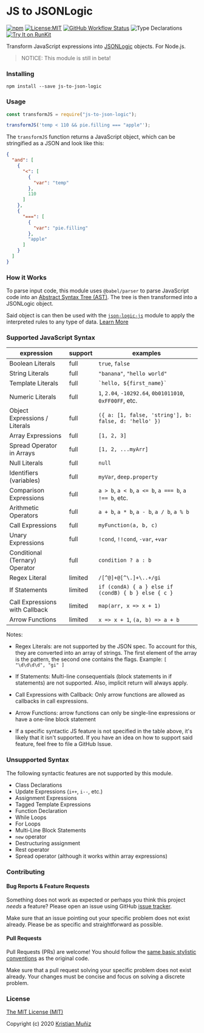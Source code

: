 # JS to JSONLogic

[![npm](https://img.shields.io/npm/v/js-to-json-logic.svg?style=flat-square)](https://npm.im/js-to-json-logic) [![License:MIT](https://img.shields.io/badge/license-MIT-blue.svg?style=flat-square)](http://opensource.org/licenses/MIT) [![GitHub Workflow Status](https://img.shields.io/github/workflow/status/krismuniz/js-to-json-logic/build?logo=github&logoColor=white&style=flat-square)](https://github.com/krismuniz/js-to-json-logic/actions?query=workflow%3Abuild) ![Type Declarations](https://img.shields.io/npm/types/js-to-json-logic.svg?style=flat-square) [![Try It on RunKit](https://img.shields.io/badge/Try_It_on-RunKit-f55fa6?labelColor=491757&style=flat-square)](https://npm.runkit.com/js-to-json-logic)

Transform JavaScript expressions into [JSONLogic](http://jsonlogic.com) objects. For Node.js.

> NOTICE: This module is still in beta!

### Installing

```shell
npm install --save js-to-json-logic
```

### Usage

```js
const transformJS = require("js-to-json-logic");

transformJS('temp < 110 && pie.filling === "apple"');
```

The `transformJS` function returns a JavaScript object, which can be stringified as a JSON and look like this:

```json
{
  "and": [
    {
      "<": [
        {
          "var": "temp"
        },
        110
      ]
    },
    {
      "===": [
        {
          "var": "pie.filling"
        },
        "apple"
      ]
    }
  ]
}
```

### How it Works

To parse input code, this module uses `@babel/parser` to parse JavaScript code into an [Abstract Syntax Tree (AST)](https://en.wikipedia.org/wiki/Abstract_syntax_tree). The tree is then transformed into a JSONLogic object.

Said object is can then be used with the [`json-logic-js`](https://npmjs.com/package/json-logic-js) module to apply the interpreted rules to any type of data. [Learn More](http://jsonlogic.com)

### Supported JavaScript Syntax

| expression                     | support | examples                                                 |
| ------------------------------ | ------- | -------------------------------------------------------- |
| Boolean Literals               | full    | `true`, `false`                                          |
| String Literals                | full    | `"banana"`, `"hello world"`                              |
| Template Literals              | full    | <code>\`hello, \${first_name}\`</code>                   |
| Numeric Literals               | full    | `1`, `2.04`, `-10292.64`, `0b01011010`, `0xFF00FF`, etc. |
| Object Expressions / Literals  | full    | `({ a: [1, false, 'string'], b: false, d: 'hello' })`    |
| Array Expressions              | full    | `[1, 2, 3]`                                              |
| Spread Operator in Arrays      | full    | `[1, 2, ...myArr]`                                       |
| Null Literals                  | full    | `null`                                                   |
| Identifiers (variables)        | full    | `myVar`, `deep.property`                                 |
| Comparison Expressions         | full    | `a > b`, `a < b`, `a <= b`, `a === b`, `a !== b`, etc.   |
| Arithmetic Operators           | full    | `a + b`, `a * b`, `a - b`, `a / b`, `a % b`              |
| Call Expressions               | full    | `myFunction(a, b, c)`                                    |
| Unary Expressions              | full    | `!cond`, `!!cond`, `-var`, `+var`                        |
| Conditional (Ternary) Operator | full    | `condition ? a : b`                                      |
| Regex Literal                  | limited | `/[^@]+@[^\.]+\..+/gi`                                   |
| If Statements                  | limited | `if (condA) { a } else if (condB) { b } else { c }`      |
| Call Expressions with Callback | limited | `map(arr, x => x + 1)`                                   |
| Arrow Functions                | limited | `x => x + 1`, `(a, b) => a + b`                          |

Notes:

- Regex Literals: are not supported by the JSON spec. To account for this, they are converted into an array of strings. The first element of the array is the pattern, the second one contains the flags. Example: `[ "\d\d\d\d", "gi" ]`

- If Statements: Multi-line consequentials (block statements in if statements) are not supported. Also, implicit return will always apply.

- Call Expressions with Callback: Only arrow functions are allowed as callbacks in call expressions.

- Arrow Functions: arrow functions can only be single-line expressions or have a one-line block statement

- If a specific syntactic JS feature is not specified in the table above, it's likely that it isn't supported. If you have an idea on how to support said feature, feel free to file a GitHub Issue.

### Unsupported Syntax

The following syntactic features are not supported by this module.

- Class Declarations
- Update Expressions (`i++`, `i--`, etc.)
- Assignment Expressions
- Tagged Template Expressions
- Function Declaration
- While Loops
- For Loops
- Multi-Line Block Statements
- `new` operator
- Destructuring assignment
- Rest operator
- Spread operator (although it works within array expressions)

### Contributing

#### Bug Reports & Feature Requests

Something does not work as expected or perhaps you think this project _needs_ a feature? Please open an issue using GitHub [issue tracker](https://github.com/krismuniz/js-to-json-logic/issues/new).

Make sure that an issue pointing out your specific problem does not exist already. Please be as specific and straightforward as possible.

#### Pull Requests

Pull Requests (PRs) are welcome! You should follow the [same basic stylistic conventions](http://standardjs.com/rules.html) as the original code.

Make sure that a pull request solving your specific problem does not exist already. Your changes must be concise and focus on solving a discrete problem.

### License

[The MIT License (MIT)](/LICENSE)

Copyright (c) 2020 [Kristian Muñiz](https://www.krismuniz.com)
